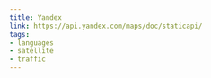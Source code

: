 ```yaml
---
title: Yandex
link: https://api.yandex.com/maps/doc/staticapi/
tags:
- languages
- satellite
- traffic
---
```

